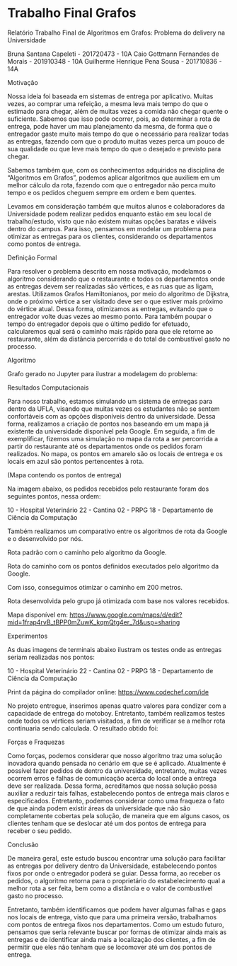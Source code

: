 # Trabalho Final Grafos

Relatório Trabalho Final de Algoritmos em Grafos:
Problema do delivery na Universidade

Bruna Santana Capeleti - 201720473 - 10A
Caio Gottmann Fernandes de Morais - 201910348 - 10A
Guilherme Henrique Pena Sousa - 201710836 - 14A

Motivação

Nossa ideia foi baseada em sistemas de entrega por aplicativo. Muitas vezes, ao comprar uma refeição, a mesma leva mais tempo do que o estimado para chegar, além de muitas vezes a comida não chegar quente o suficiente. Sabemos que isso pode ocorrer, pois, ao determinar a rota de entrega, pode haver um mau planejamento da mesma, de forma que o entregador gaste muito mais tempo do que o necessário para realizar todas as entregas, fazendo com que o produto muitas vezes perca um pouco de sua qualidade ou que leve mais tempo do que o desejado e previsto para chegar.

Sabemos também que, com os conhecimentos adquiridos na disciplina de “Algoritmos em Grafos”, podemos aplicar algoritmos que auxiliem em um melhor cálculo da rota, fazendo com que o entregador não perca muito tempo e os pedidos cheguem sempre em ordem e bem quentes.

Levamos em consideração também que muitos alunos e colaboradores da Universidade podem realizar pedidos enquanto estão em seu local de trabalho/estudo, visto que não existem muitas opções baratas e viáveis dentro do campus. Para isso, pensamos em modelar um problema para otimizar as entregas para os clientes, considerando os departamentos como pontos de entrega.

Definição Formal

Para resolver o problema descrito em nossa motivação, modelamos o algoritmo considerando que o restaurante e todos os departamentos onde as entregas devem ser realizadas são vértices, e as ruas que as ligam, arestas. Utilizamos Grafos Hamiltonianos, por meio do algoritmo de Dijkstra, onde o próximo vértice a ser visitado deve ser o que estiver mais próximo do vértice atual. Dessa forma, otimizamos as entregas, evitando que o entregador volte duas vezes ao mesmo ponto. Para também poupar o tempo do entregador depois que o último pedido for efetuado, calcularemos qual será o caminho mais rápido para que ele retorne ao restaurante, além da distância percorrida e do total de combustível gasto no processo.







Algoritmo

Grafo gerado no Jupyter para ilustrar a modelagem do problema:



Resultados Computacionais

Para nosso trabalho, estamos simulando um sistema de entregas para dentro da UFLA, visando que muitas vezes os estudantes não se sentem confortáveis com as opções disponíveis dentro da universidade. Dessa forma, realizamos a criação de pontos nos baseando em um mapa já existente da universidade disponível pela Google.
Em seguida, a fim de exemplificar, fizemos uma simulação no mapa da rota a ser percorrida a partir do restaurante até os departamentos onde os pedidos foram realizados.
No mapa, os pontos em amarelo são os locais de entrega e os locais em azul são pontos pertencentes à rota. 


(Mapa contendo os pontos de entrega)

Na imagem abaixo, os pedidos recebidos pelo restaurante foram dos seguintes pontos, nessa ordem:

10 - Hospital Veterinário
22 - Cantina
02 - PRPG
18 -  Departamento de Ciência da Computação

Também realizamos um comparativo entre os algoritmos de rota da Google e o desenvolvido por nós.


Rota padrão com o caminho pelo algoritmo da Google.

Rota do caminho com os pontos definidos executados pelo algoritmo da Google.

Com isso, conseguimos otimizar o caminho em 200 metros.


Rota desenvolvida pelo grupo já otimizada com base nos valores recebidos. 

Mapa disponível em: https://www.google.com/maps/d/edit?mid=1frap4rvB_tBPP0mZuwK_kqmQtg4er_7d&usp=sharing









Experimentos

As duas imagens de terminais abaixo ilustram os testes onde as entregas seriam realizadas nos pontos: 

10 - Hospital Veterinário
22 - Cantina
02 - PRPG
18 -  Departamento de Ciência da Computação


Print da página do compilador online: https://www.codechef.com/ide



No projeto entregue, inserimos apenas quatro valores para condizer com a capacidade de entrega do motoboy. Entretanto, também realizamos testes onde todos os vértices seriam visitados, a fim de verificar se a melhor rota continuaria sendo calculada. O resultado obtido foi:



Forças e Fraquezas

Como forças, podemos considerar que nosso algoritmo traz uma solução inovadora quando pensada no cenário em que se é aplicado. Atualmente é possível fazer pedidos de dentro da universidade, entretanto, muitas vezes ocorrem erros e falhas de comunicação acerca do local onde a entrega deve ser realizada. Dessa forma, acreditamos que nossa solução possa auxiliar a reduzir tais falhas, estabelecendo pontos de entrega mais claros e especificados. Entretanto, podemos considerar como uma fraqueza o fato de que ainda podem existir áreas da universidade que não são completamente cobertas pela solução, de maneira que em alguns casos, os clientes tenham que se deslocar até um dos pontos de entrega para receber o seu pedido.

Conclusão

De maneira geral, este estudo buscou encontrar uma solução para facilitar as entregas por delivery dentro da Universidade, estabelecendo pontos fixos por onde o entregador poderá se guiar. Dessa forma, ao receber os pedidos, o algoritmo retorna para o proprietário do estabelecimento qual a melhor rota a ser feita, bem como a distância e o valor de combustível gasto no processo. 

Entretanto, também identificamos que podem haver algumas falhas e gaps nos locais de entrega, visto que para uma primeira versão, trabalhamos com pontos de entrega fixos nos departamentos. Como um estudo futuro, pensamos que seria relevante buscar por formas de otimizar ainda mais as entregas e de identificar ainda mais a localização dos clientes, a fim de permitir que eles não tenham que se locomover até um dos pontos de entrega.

